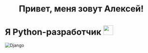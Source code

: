 

<h1 align="center"> Привет, меня зовут Алексей!</h1>
<h1> Я Python-разработчик <img src="https://github.com/blackcater/blackcater/raw/main/images/Hi.gif" height="32"/></h1>

![Django](https://img.shields.io/badge/django-%23092E20.svg?style=for-the-badge&logo=django&logoColor=white)
<!--
**alex-rossomakhin/alex-rossomakhin** is a ✨ _special_ ✨ repository because its `README.md` (this file) appears on your GitHub profile.

Here are some ideas to get you started:

- 🔭 I’m currently working on ...
- 🌱 I’m currently learning ...
- 👯 I’m looking to collaborate on ...
- 🤔 I’m looking for help with ...
- 💬 Ask me about ...
- 📫 How to reach me: ...
- 😄 Pronouns: ...
- ⚡ Fun fact: ...
-->
